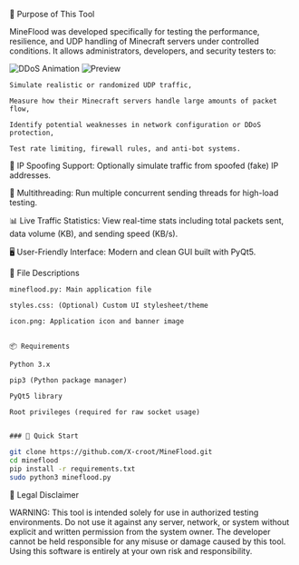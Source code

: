 🎯 Purpose of This Tool

MineFlood was developed specifically for testing the performance, resilience, and UDP handling of Minecraft servers under controlled conditions. It allows administrators, developers, and security testers to:

![DDoS Animation](https://media.tenor.com/sGQm2yFDpv0AAAAM/ddos-game.gif) ![Preview](https://i.imgur.com/6QlGJ1k.gif)


    Simulate realistic or randomized UDP traffic,

    Measure how their Minecraft servers handle large amounts of packet flow,

    Identify potential weaknesses in network configuration or DDoS protection,

    Test rate limiting, firewall rules, and anti-bot systems.

 🧠 IP Spoofing Support: Optionally simulate traffic from spoofed (fake) IP addresses.

🔢 Multithreading: Run multiple concurrent sending threads for high-load testing.

📊 Live Traffic Statistics: View real-time stats including total packets sent, data volume (KB), and sending speed (KB/s).

🖥️ User-Friendly Interface: Modern and clean GUI built with PyQt5.




📁 File Descriptions

    mineflood.py: Main application file

    styles.css: (Optional) Custom UI stylesheet/theme

    icon.png: Application icon and banner image


    📦 Requirements

    Python 3.x

    pip3 (Python package manager)

    PyQt5 library

    Root privileges (required for raw socket usage)


    ### 🚀 Quick Start

```bash
git clone https://github.com/X-croot/MineFlood.git
cd mineflood
pip install -r requirements.txt
sudo python3 mineflood.py
```





🔐 Legal Disclaimer

WARNING: This tool is intended solely for use in authorized testing environments. Do not use it against any server, network, or system without explicit and written permission from the system owner. The developer cannot be held responsible for any misuse or damage caused by this tool. Using this software is entirely at your own risk and responsibility.
